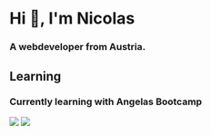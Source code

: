 <h1 align="left">Hi 👋, I'm Nicolas</h1>
<h3 align="left">A webdeveloper from Austria.</h3>
<h2 align="left">Learning</h2>
<h3 align="left">Currently learning with Angelas Bootcamp</h3>

<img src="https://github-readme-stats.vercel.app/api?username=NicolasWebDeveloper&count_private=true&include_all_commits=true&show_icons=true&theme=nightowl">
<img src="https://github-readme-stats.vercel.app/api/top-langs/?username=NicolasWebDeveloper&count_private=true&include_all_commits=true&show_icons=true&theme=nightowl&langs_count=3">
